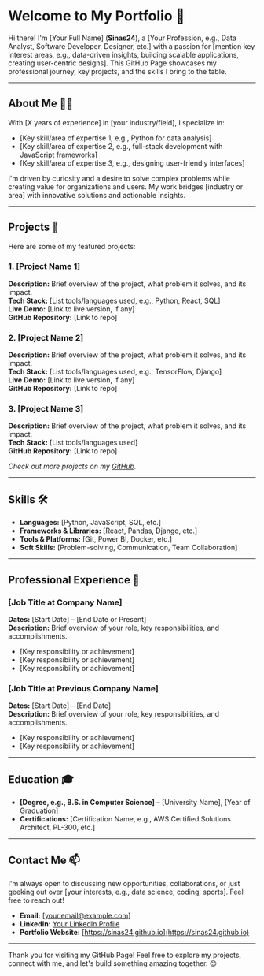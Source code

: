 # Welcome to My Portfolio 👋

Hi there! I'm [Your Full Name] (**Sinas24**), a [Your Profession, e.g., Data Analyst, Software Developer, Designer, etc.] with a passion for [mention key interest areas, e.g., data-driven insights, building scalable applications, creating user-centric designs]. This GitHub Page showcases my professional journey, key projects, and the skills I bring to the table.

---

## About Me 👨‍💻

With [X years of experience] in [your industry/field], I specialize in:
- [Key skill/area of expertise 1, e.g., Python for data analysis]
- [Key skill/area of expertise 2, e.g., full-stack development with JavaScript frameworks]
- [Key skill/area of expertise 3, e.g., designing user-friendly interfaces]

I'm driven by curiosity and a desire to solve complex problems while creating value for organizations and users. My work bridges [industry or area] with innovative solutions and actionable insights.

---

## Projects 🚀

Here are some of my featured projects:

### 1. **[Project Name 1]**
**Description:** Brief overview of the project, what problem it solves, and its impact.  
**Tech Stack:** [List tools/languages used, e.g., Python, React, SQL]  
**Live Demo:** [Link to live version, if any]  
**GitHub Repository:** [Link to repo]

### 2. **[Project Name 2]**
**Description:** Brief overview of the project, what problem it solves, and its impact.  
**Tech Stack:** [List tools/languages used, e.g., TensorFlow, Django]  
**Live Demo:** [Link to live version, if any]  
**GitHub Repository:** [Link to repo]

### 3. **[Project Name 3]**
**Description:** Brief overview of the project, what problem it solves, and its impact.  
**Tech Stack:** [List tools/languages used]  
**GitHub Repository:** [Link to repo]

_Check out more projects on my [GitHub](https://github.com/sinas24)._  

---

## Skills 🛠️

- **Languages:** [Python, JavaScript, SQL, etc.]  
- **Frameworks & Libraries:** [React, Pandas, Django, etc.]  
- **Tools & Platforms:** [Git, Power BI, Docker, etc.]  
- **Soft Skills:** [Problem-solving, Communication, Team Collaboration]

---

## Professional Experience 🌟

### [Job Title at Company Name]  
**Dates:** [Start Date] – [End Date or Present]  
**Description:** Brief overview of your role, key responsibilities, and accomplishments.  
- [Key responsibility or achievement]
- [Key responsibility or achievement]
- [Key responsibility or achievement]

### [Job Title at Previous Company Name]  
**Dates:** [Start Date] – [End Date]  
**Description:** Brief overview of your role, key responsibilities, and accomplishments.  
- [Key responsibility or achievement]
- [Key responsibility or achievement]

---

## Education 🎓

- **[Degree, e.g., B.S. in Computer Science]** – [University Name], [Year of Graduation]  
- **Certifications:** [Certification Name, e.g., AWS Certified Solutions Architect, PL-300, etc.]

---

## Contact Me 📫

I'm always open to discussing new opportunities, collaborations, or just geeking out over [your interests, e.g., data science, coding, sports]. Feel free to reach out!

- **Email:** [your.email@example.com]  
- **LinkedIn:** [Your LinkedIn Profile](https://linkedin.com/in/yourusername)  
- **Portfolio Website:** [https://sinas24.github.io](https://sinas24.github.io)  

---

Thank you for visiting my GitHub Page! Feel free to explore my projects, connect with me, and let's build something amazing together. 😊
